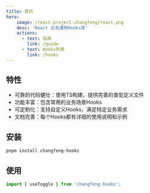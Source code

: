 ```yaml
---
title: 首页
hero:
    image: /react-project-changfeng/react.png
    desc: 'React 业务通用Hooks库'
    actions:
      - text: 指南
        link: /guide
      - text: Hooks列表
        link: /hooks
---
```


## 特性
- 可靠的代码健壮：使用TS构建，提供完善的类型定义文件
- 功能丰富：包含常用的业务场景Hooks
- 可定制化：支持自定义Hooks，满足特定业务需求
- 文档完善：每个Hooks都有详细的使用说明和示例

## 安装
```bash
pnpm install changfeng-hooks
```

## 使用
```ts
import { useToggle } from 'changfeng-hooks';
```
